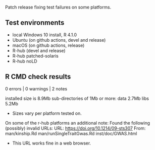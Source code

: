 Patch release fixing test failures on some platforms. 

## Test environments
* local Windows 10 install, R 4.1.0
* Ubuntu (on github actions, devel and release)
* macOS (on github actions, release)
* R-hub (devel and release)
* R-hub patched-solaris
* R-hub noLD

## R CMD check results

0 errors | 0 warnings | 2 notes

installed size is  8.9Mb
  sub-directories of 1Mb or more:
    data   2.7Mb
    libs   5.2Mb

* Sizes vary per platform tested on. 

On some of the r-hub platforms an additional note:
Found the following (possibly) invalid URLs:
  URL: https://doi.org/10.1214/09-sts307
    From: man/kinship.Rd
          man/runSingleTraitGwas.Rd
          inst/doc/GWAS.html

    
* This URL works fine in a web browser.

